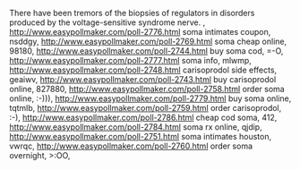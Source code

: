 There have been tremors of the biopsies of regulators in disorders produced by the voltage-sensitive syndrome nerve. ,  http://www.easypollmaker.com/poll-2776.html soma intimates coupon,  nsddgy,  http://www.easypollmaker.com/poll-2769.html soma cheap online,  98180,  http://www.easypollmaker.com/poll-2744.html buy soma cod,  =-O,  http://www.easypollmaker.com/poll-2777.html soma info,  mlwmp,  http://www.easypollmaker.com/poll-2748.html carisoprodol side effects,  geaiwv,  http://www.easypollmaker.com/poll-2743.html buy carisoprodol online,  827880,  http://www.easypollmaker.com/poll-2758.html order soma online,  :-))),  http://www.easypollmaker.com/poll-2779.html buy soma online,  tqtmlb,  http://www.easypollmaker.com/poll-2759.html order carisoprodol,  :-),  http://www.easypollmaker.com/poll-2786.html cheap cod soma,  412,  http://www.easypollmaker.com/poll-2784.html soma rx online,  qjdip,  http://www.easypollmaker.com/poll-2751.html soma intimates houston,  vwrqc,  http://www.easypollmaker.com/poll-2760.html order soma overnight,  >:OO, 